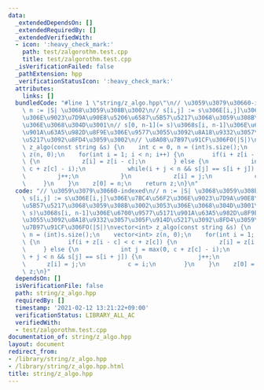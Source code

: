 ```yaml
---
data:
  _extendedDependsOn: []
  _extendedRequiredBy: []
  _extendedVerifiedWith:
  - icon: ':heavy_check_mark:'
    path: test/zalgorothm.test.cpp
    title: test/zalgorothm.test.cpp
  _isVerificationFailed: false
  _pathExtension: hpp
  _verificationStatusIcon: ':heavy_check_mark:'
  attributes:
    links: []
  bundledCode: "#line 1 \"string/z_algo.hpp\"\n// \u3059\u3079\u30660-indexed\n//\
    \ n := |S| \u3068\u3059\u308B\u3002\n// s[i,j] := s\u306E[i,j]\u306E\u7BC4\u56F2\
    \u306E\u9023\u7D9A\u90E8\u5206\u6587\u5B57\u5217\u3068\u3059\u308B\u3002\u3053\
    \u306E\u3068\u304D\u3001\n// s[0, n-1](= s)\u3068s[i, n-1]\u306E\u6700\u9577\u5171\
    \u901A\u63A5\u982D\u8F9E\u306E\u9577\u3055\u3092\u8A18\u9332\u3057\u305F\u914D\
    \u5217\u3092\u8FD4\u3059\u3002\n// \u8A08\u7B97\u91CF\u306FO(|S|)\nvector<int>\
    \ z_algo(const string &s) {\n    int c = 0, n = (int)s.size();\n    vector<int>\
    \ z(n, 0);\n    for(int i = 1; i < n; i++) {\n        if(i + z[i - c] < c + z[c])\
    \ {\n            z[i] = z[i - c];\n        } else {\n            int j = max(0,\
    \ c + z[c] - i);\n            while(i + j < n && s[j] == s[i + j]) {\n       \
    \         j++;\n            }\n            z[i] = j;\n            c = i;\n   \
    \     }\n    }\n    z[0] = n;\n    return z;\n}\n"
  code: "// \u3059\u3079\u30660-indexed\n// n := |S| \u3068\u3059\u308B\u3002\n//\
    \ s[i,j] := s\u306E[i,j]\u306E\u7BC4\u56F2\u306E\u9023\u7D9A\u90E8\u5206\u6587\
    \u5B57\u5217\u3068\u3059\u308B\u3002\u3053\u306E\u3068\u304D\u3001\n// s[0, n-1](=\
    \ s)\u3068s[i, n-1]\u306E\u6700\u9577\u5171\u901A\u63A5\u982D\u8F9E\u306E\u9577\
    \u3055\u3092\u8A18\u9332\u3057\u305F\u914D\u5217\u3092\u8FD4\u3059\u3002\n// \u8A08\
    \u7B97\u91CF\u306FO(|S|)\nvector<int> z_algo(const string &s) {\n    int c = 0,\
    \ n = (int)s.size();\n    vector<int> z(n, 0);\n    for(int i = 1; i < n; i++)\
    \ {\n        if(i + z[i - c] < c + z[c]) {\n            z[i] = z[i - c];\n   \
    \     } else {\n            int j = max(0, c + z[c] - i);\n            while(i\
    \ + j < n && s[j] == s[i + j]) {\n                j++;\n            }\n      \
    \      z[i] = j;\n            c = i;\n        }\n    }\n    z[0] = n;\n    return\
    \ z;\n}"
  dependsOn: []
  isVerificationFile: false
  path: string/z_algo.hpp
  requiredBy: []
  timestamp: '2021-02-12 13:21:22+09:00'
  verificationStatus: LIBRARY_ALL_AC
  verifiedWith:
  - test/zalgorothm.test.cpp
documentation_of: string/z_algo.hpp
layout: document
redirect_from:
- /library/string/z_algo.hpp
- /library/string/z_algo.hpp.html
title: string/z_algo.hpp
---
```

